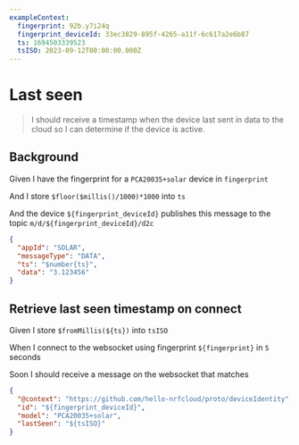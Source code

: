 ```yaml
---
exampleContext:
  fingerprint: 92b.y7i24q
  fingerprint_deviceId: 33ec3829-895f-4265-a11f-6c617a2e6b87
  ts: 1694503339523
  tsISO: 2023-09-12T00:00:00.000Z
---
```


# Last seen

> I should receive a timestamp when the device last sent in data to the cloud so
> I can determine if the device is active.

## Background

Given I have the fingerprint for a `PCA20035+solar` device in `fingerprint`

<!-- The device sends in data to the cloud -->

And I store `$floor($millis()/1000)*1000` into `ts`

And the device `${fingerprint_deviceId}` publishes this message to the topic
`m/d/${fingerprint_deviceId}/d2c`

```json
{
  "appId": "SOLAR",
  "messageType": "DATA",
  "ts": "$number{ts}",
  "data": "3.123456"
}
```

## Retrieve last seen timestamp on connect

Given I store `$fromMillis(${ts})` into `tsISO`

When I connect to the websocket using fingerprint `${fingerprint}` in `5`
seconds

Soon I should receive a message on the websocket that matches

```json
{
  "@context": "https://github.com/hello-nrfcloud/proto/deviceIdentity",
  "id": "${fingerprint_deviceId}",
  "model": "PCA20035+solar",
  "lastSeen": "${tsISO}"
}
```
